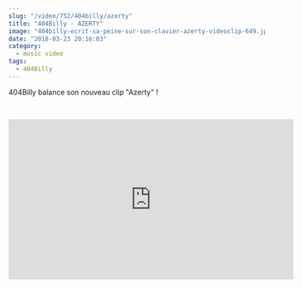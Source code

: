 ```yaml
--- 
slug: "/video/752/404billy/azerty"
title: "404Billy - AZERTY"
image: "404billy-ecrit-sa-peine-sur-son-clavier-azerty-videoclip-649.jpg"
date: "2018-03-23 20:16:03"
category:
  - music video
tags:
  - 404Billy
---
```

<p>404Billy balance son nouveau clip "Azerty" !</p><br/><p><iframe width="560" height="315" src="https://www.youtube.com/embed/fqs0MbO_5cM" frameborder="0" allow="autoplay; encrypted-media" allowfullscreen></iframe></p>